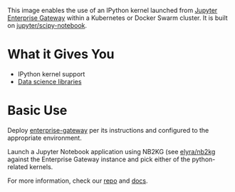 This image enables the use of an IPython kernel launched from [Jupyter Enterprise Gateway](http://jupyter-enterprise-gateway.readthedocs.io/en/latest/) within a Kubernetes or Docker Swarm cluster.  It is built on [jupyter/scipy-notebook](https://hub.docker.com/r/jupyter/scipy-notebook/).

# What it Gives You
* IPython kernel support 
* [Data science libraries](https://jupyter-docker-stacks.readthedocs.io/en/latest/using/selecting.html#jupyter-scipy-notebook)

# Basic Use
Deploy [enterprise-gateway](https://hub.docker.com/r/elyra/enterprise-gateway/) per its instructions and configured to the appropriate environment.

Launch a Jupyter Notebook application using NB2KG (see [elyra/nb2kg](https://hub.docker.com/r/elyra/nb2kg/) against  the Enterprise Gateway instance and pick either of the python-related kernels.

For more information, check our [repo](https://github.com/jupyter/enterprise_gateway) and [docs](http://jupyter-enterprise-gateway.readthedocs.io/en/latest/).
